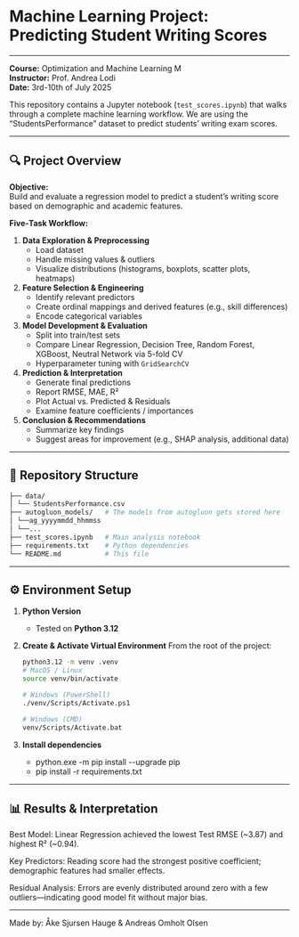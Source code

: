 # Machine Learning Project: Predicting Student Writing Scores

---

**Course:** Optimization and Machine Learning M  
**Instructor:** Prof. Andrea Lodi  
**Date:** 3rd-10th of July 2025

This repository contains a Jupyter notebook (`test_scores.ipynb`) that walks through a complete machine learning workflow. We are using the “StudentsPerformance” dataset to predict students’ writing exam scores.

---

## 🔍 Project Overview

**Objective:**  
Build and evaluate a regression model to predict a student’s writing score based on demographic and academic features.

**Five‐Task Workflow:**

1. **Data Exploration & Preprocessing**
   - Load dataset
   - Handle missing values & outliers
   - Visualize distributions (histograms, boxplots, scatter plots, heatmaps)
2. **Feature Selection & Engineering**
   - Identify relevant predictors
   - Create ordinal mappings and derived features (e.g., skill differences)
   - Encode categorical variables
3. **Model Development & Evaluation**
   - Split into train/test sets
   - Compare Linear Regression, Decision Tree, Random Forest, XGBoost, Neutral Network via 5-fold CV
   - Hyperparameter tuning with `GridSearchCV`
4. **Prediction & Interpretation**
   - Generate final predictions
   - Report RMSE, MAE, R²
   - Plot Actual vs. Predicted & Residuals
   - Examine feature coefficients / importances
5. **Conclusion & Recommendations**
   - Summarize key findings
   - Suggest areas for improvement (e.g., SHAP analysis, additional data)

---

## 📂 Repository Structure

```bash
├── data/
│ └── StudentsPerformance.csv
├── autogluon_models/   # The models from autogluon gets stored here
│ └──ag_yyyymmdd_hhmmss
│ └──...
├── test_scores.ipynb   # Main analysis notebook
├── requirements.txt    # Python dependencies
└── README.md           # This file
```

---

## ⚙️ Environment Setup

1. **Python Version**

   - Tested on **Python 3.12**

2. **Create & Activate Virtual Environment**
   From the root of the project:

   ```bash
   python3.12 -m venv .venv
   # MacOS / Linux
   source venv/bin/activate

   # Windows (PowerShell)
   ./venv/Scripts/Activate.ps1

   # Windows (CMD)
   venv/Scripts/Activate.bat
   ```

3. **Install dependencies**
   - python.exe -m pip install --upgrade pip
   - pip install -r requirements.txt

---

## 📊 Results & Interpretation

Best Model: Linear Regression achieved the lowest Test RMSE (~3.87) and highest R² (~0.94).

Key Predictors: Reading score had the strongest positive coefficient; demographic features had smaller effects.

Residual Analysis: Errors are evenly distributed around zero with a few outliers—indicating good model fit without major bias.

---

Made by:
Åke Sjursen Hauge & Andreas Omholt Olsen
